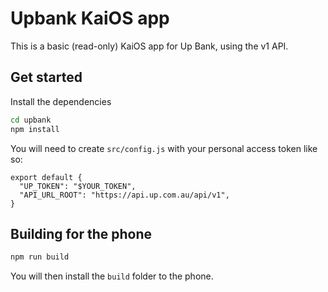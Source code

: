# Upbank KaiOS app

This is a basic (read-only) KaiOS app for Up Bank, using the v1 API.

## Get started

Install the dependencies

```bash
cd upbank
npm install
```

You will need to create `src/config.js` with your personal access token like so:
```
export default {
  "UP_TOKEN": "$YOUR_TOKEN",
  "API_URL_ROOT": "https://api.up.com.au/api/v1",
}
```

## Building for the phone

```bash
npm run build
```

You will then install the `build` folder to the phone.
